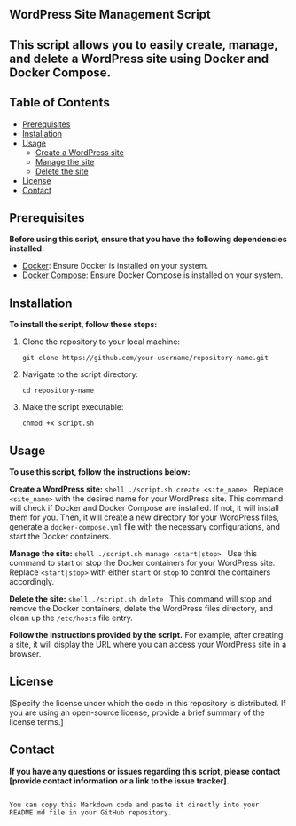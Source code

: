 ## **WordPress Site Management Script**

## **This script allows you to easily create, manage, and delete a WordPress site using Docker and Docker Compose.**
## Table of Contents

- [Prerequisites](#prerequisites)
- [Installation](#installation)
- [Usage](#usage)
  - [Create a WordPress site](#create-a-wordpress-site)
  - [Manage the site](#manage-the-site)
  - [Delete the site](#delete-the-site)
- [License](#license)
- [Contact](#contact)


## **Prerequisites**

**Before using this script, ensure that you have the following dependencies installed:**

- [Docker](https://docs.docker.com/get-docker/): Ensure Docker is installed on your system.
- [Docker Compose](https://docs.docker.com/compose/install/): Ensure Docker Compose is installed on your system.

## Installation

**To install the script, follow these steps:**

1. Clone the repository to your local machine:
   ```shell
   git clone https://github.com/your-username/repository-name.git
   
2. Navigate to the script directory:
   ```shell
   cd repository-name
   ```
3. Make the script executable:
   ```shell
   chmod +x script.sh
   ```

## **Usage**

**To use this script, follow the instructions below:**

**Create a WordPress site:**
     ```shell
     ./script.sh create <site_name>
     ```
     Replace `<site_name>` with the desired name for your WordPress site. This command will check if Docker and Docker Compose are installed. If not, it will install them for you. Then, it will create a new directory for your WordPress files, generate a `docker-compose.yml` file with the necessary configurations, and start the Docker containers.

**Manage the site:**
     ```shell
     ./script.sh manage <start|stop>
     ```
     Use this command to start or stop the Docker containers for your WordPress site. Replace `<start|stop>` with either `start` or `stop` to control the containers accordingly.

**Delete the site:**
     ```shell
     ./script.sh delete
     ```
     This command will stop and remove the Docker containers, delete the WordPress files directory, and clean up the `/etc/hosts` file entry.

**Follow the instructions provided by the script.** For example, after creating a site, it will display the URL where you can access your WordPress site in a browser.

## **License**

[Specify the license under which the code in this repository is distributed. If you are using an open-source license, provide a brief summary of the license terms.]

## **Contact**

**If you have any questions or issues regarding this script, please contact [provide contact information or a link to the issue tracker].**
```

You can copy this Markdown code and paste it directly into your README.md file in your GitHub repository.
